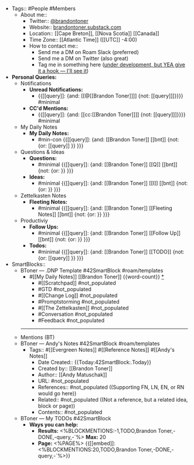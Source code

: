 - Tags:: #People #Members
    - About me::
        - Twitter:: [@brandontoner](https://twitter.com/brandontoner)
        - Website:: [brandontoner.substack.com](https://t.co/PQwCMbPZwT?amp=1)
        - Location:: [[Cape Breton]], [[Nova Scotia]] [[Canada]]
        - Time Zone:: [[Atlantic Time]] ([[UTC]] -4:00)
        - How to contact me:: 
            - Send me a DM on Roam Slack (preferred)
            - Send me a DM on Twitter (also great)
            - Tag me in something here ([under development, but YEA give it a hook — I'll see it]([[Chat]]))
- **Personal Queries:**
    - Notifications
        - **Unread Notifications:**
            - {{[[query]]: {and: [[@[[Brandon Toner]]]] {not: [[query]]]}}}} #minimal
        - **CC'd Mentions:**
            - {{[[query]]: {and: [[cc:[[Brandon Toner]]]] {not: [[query]]]}}}} #minimal
    - My Daily Notes
        - **My Daily Notes:**
            - #min-con {{[[query]]: {and: [[Brandon Toner]] [[bnt]] {not: {or: [[query]] }}  }}}
    - Questions & Ideas
        - **Questions:**
            - #minimal {{[[query]]: {and: [[Brandon Toner]] [[Q]] [[bnt]] {not: {or: }}  }}}
        - **Ideas:**
            - #minimal {{[[query]]: {and: [[Brandon Toner]] [[I]] [[bnt]] {not: {or: }}  }}}
    - Zettelkasten Notes
        - **Fleeting Notes:**
            - #minimal {{[[query]]: {and: [[Brandon Toner]] [[Fleeting Notes]] [[bnt]] {not: {or: }}  }}}
    - Productiviy
        - **Follow Ups:**
            - #minimal {{[[query]]: {and: [[Brandon Toner]] [[Follow Up]] [[bnt]] {not: {or: }}  }}}
        - **Todos:**
            - #minimal {{[[query]]: {and: [[Brandon Toner]] [[TODO]] {not: {or: [[query]] }}  }}}
- SmartBlocks::
    - BToner — .DNP Template #42SmartBlock #roam/templates 
        - #[[My Daily Notes]] [[Brandon Toner]] {{word-count}} [*]([[bnt]])
            - #[[Scratchpad]] #not_populated
            - #GTD #not_populated
            - #[[Change Log]] #not_populated
            - #Promptstorming #not_populated
            - #[[The Zettelkasten]] #not_populated
            - #Conversation #not_populated
            - #Feedback  #not_populated
        - ---
    - Mentions (BT)
    - BToner — Andy's Notes #42SmartBlock #roam/templates
        - Tags:: #[[Evergreen Notes]] #[[Reference Notes]] #[[Andy's Notes]]
            - Date Created:: {{Today:42SmartBlock:.Today}}
            - Created by:: [[Brandon Toner]]
            - Author:: [[Andy Matuschak]]
            - URL: #not_populated
            - References:: #not_populated ((Supporting FN, LN, EN, or RN would go here))
            - Related:: #not_populated ((Not a reference, but a related idea, block or page))
            - Contents:: #not_populated
    - BToner — My TODOs #42SmartBlock
        - **Ways you can help:**
            - **Results:** <%BLOCKMENTIONS:-1,TODO,Brandon Toner,-DONE,-query,-`%> **Max:** 20
            - **Page:** <%PAGE%>
{{[[embed]]: <%BLOCKMENTIONS:20,TODO,Brandon Toner,-DONE,-query,-`%>}}

